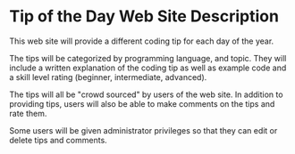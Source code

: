 # Tip of the Day Web Site Description



This web site will provide a different coding tip for each day of the year. 

The tips will be categorized by programming language, and topic. They will include a written explanation of the coding tip as well as example code and a skill level rating (beginner, intermediate, advanced). 

The tips will all be "crowd sourced" by users of the web site. In addition to providing tips, users will also be able to make comments on the tips and rate them.

Some users will be given administrator privileges so that they can edit or delete tips and comments.

